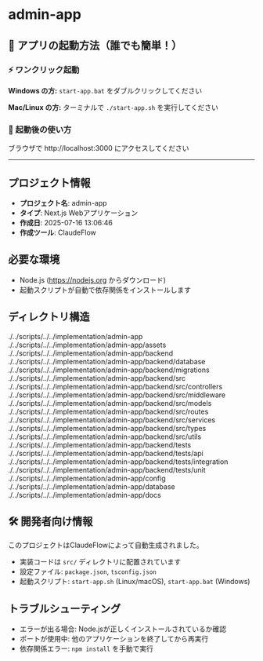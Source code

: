 # admin-app

## 🚀 アプリの起動方法（誰でも簡単！）

### ⚡ ワンクリック起動

**Windows の方:**
`start-app.bat` をダブルクリックしてください

**Mac/Linux の方:**
ターミナルで `./start-app.sh` を実行してください

### 📱 起動後の使い方
ブラウザで http://localhost:3000 にアクセスしてください

---

## プロジェクト情報
- **プロジェクト名**: admin-app
- **タイプ**: Next.js Webアプリケーション
- **作成日**: 2025-07-16 13:06:46
- **作成ツール**: ClaudeFlow

## 必要な環境
- Node.js (https://nodejs.org からダウンロード)
- 起動スクリプトが自動で依存関係をインストールします

## ディレクトリ構造
./../scripts/../../implementation/admin-app
./../scripts/../../implementation/admin-app/assets
./../scripts/../../implementation/admin-app/backend
./../scripts/../../implementation/admin-app/backend/database
./../scripts/../../implementation/admin-app/backend/migrations
./../scripts/../../implementation/admin-app/backend/src
./../scripts/../../implementation/admin-app/backend/src/controllers
./../scripts/../../implementation/admin-app/backend/src/middleware
./../scripts/../../implementation/admin-app/backend/src/models
./../scripts/../../implementation/admin-app/backend/src/routes
./../scripts/../../implementation/admin-app/backend/src/services
./../scripts/../../implementation/admin-app/backend/src/types
./../scripts/../../implementation/admin-app/backend/src/utils
./../scripts/../../implementation/admin-app/backend/tests
./../scripts/../../implementation/admin-app/backend/tests/api
./../scripts/../../implementation/admin-app/backend/tests/integration
./../scripts/../../implementation/admin-app/backend/tests/unit
./../scripts/../../implementation/admin-app/config
./../scripts/../../implementation/admin-app/database
./../scripts/../../implementation/admin-app/docs

## 🛠️ 開発者向け情報
このプロジェクトはClaudeFlowによって自動生成されました。
- 実装コードは `src/` ディレクトリに配置されています
- 設定ファイル: `package.json`, `tsconfig.json`
- 起動スクリプト: `start-app.sh` (Linux/macOS), `start-app.bat` (Windows)

## トラブルシューティング
- エラーが出る場合: Node.jsが正しくインストールされているか確認
- ポートが使用中: 他のアプリケーションを終了してから再実行
- 依存関係エラー: `npm install` を手動で実行

